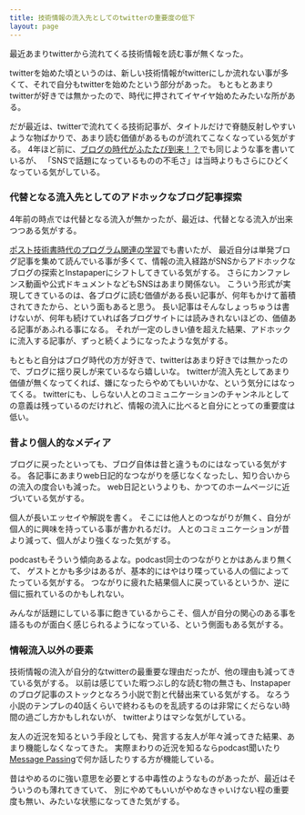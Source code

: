 ```yaml
---
title: 技術情報の流入先としてのtwitterの重要度の低下
layout: page
---
```

最近あまりtwitterから流れてくる技術情報を読む事が無くなった。

twitterを始めた頃というのは、新しい技術情報がtwitterにしか流れない事が多くて、それで自分もtwitterを始めたという部分があった。
もともとあまりtwitterが好きでは無かったので、時代に押されてイヤイヤ始めたみたいな所がある。

だが最近は、twitterで流れてくる技術記事が、タイトルだけで脊髄反射しやすいような物ばかりで、あまり読む価値があるものが流れてこなくなっている気がする。
4年ほど前に、[ブログの時代がふたたび到来！？](https://karino2.github.io/2017/09/13/23.html)でも同じような事を書いているが、
「SNSで話題になっているものの不毛さ」は当時よりもさらにひどくなっている気がしている。

### 代替となる流入先としてのアドホックなブログ記事探索

4年前の時点では代替となる流入が無かったが、最近は、代替となる流入が出来つつある気がする。

[ポスト技術書時代のプログラム関連の学習](https://karino2.github.io/2021/03/07/learning_otherthan_book.html)でも書いたが、
最近自分は単発ブログ記事を集めて読んでいる事が多くて、情報の流入経路がSNSからアドホックなブログの探索とInstapaperにシフトしてきている気がする。
さらにカンファレンス動画や公式ドキュメントなどもSNSはあまり関係ない。
こういう形式が実現してきているのは、各ブログに読む価値がある長い記事が、何年もかけて蓄積されてきたから、という面もあると思う。
長い記事はそんなしょっちゅうは書けないが、何年も続けていれば各ブログサイトには読みきれないほどの、価値ある記事があふれる事になる。
それが一定のしきい値を超えた結果、アドホックに流入する記事が、ずっと続くようになったような気がする。

もともと自分はブログ時代の方が好きで、twitterはあまり好きでは無かったので、ブログに揺り戻しが来ているなら嬉しいな。
twitterが流入先としてあまり価値が無くなってくれば、嫌になったらやめてもいいかな、という気分にはなってくる。
twitterにも、しらない人とのコミュニケーションのチャンネルとしての意義は残っているのだけれど、情報の流入に比べると自分にとっての重要度は低い。

### 昔より個人的なメディア

ブログに戻ったといっても、ブログ自体は昔と違うものにはなっている気がする。
各記事にあまりweb日記的なつながりを感じなくなったし、知り合いからの流入の度合いも減った。
web日記というよりも、かつてのホームページに近づいている気がする。

個人が長いエッセイや解説を書く。
そこには他人とのつながりが無く、自分が個人的に興味を持っている事が書かれるだけ。
人とのコミュニケーションが昔より減って、個人がより強くなった気がする。

podcastもそういう傾向あるよな。podcast同士のつながりとかはあんまり無くて、
ゲストとかも多少はあるが、基本的にはやはり喋っている人の個によってたっている気がする。
つながりに疲れた結果個人に戻っているというか、逆に個に振れているのかもしれない。

みんなが話題にしている事に飽きているからこそ、個人が自分の関心のある事を語るものが面白く感じられるようになっている、という側面もある気がする。

### 情報流入以外の要素

技術情報の流入が自分的なtwitterの最重要な理由だったが、他の理由も減ってきている気がする。
以前は感じていた暇つぶし的な読む物の無さも、Instapaperのブログ記事のストックとなろう小説で割と代替出来ている気がする。
なろう小説のテンプレの40話くらいで終わるものを乱読するのは非常にくだらない時間の過ごし方かもしれないが、
twitterよりはマシな気がしている。

友人の近況を知るという手段としても、発言する友人が年々減ってきた結果、あまり機能しなくなってきた。
実際まわりの近況を知るならpodcast聞いたり[Message Passing](https://messagepassing.github.io)で何か話したりする方が機能している。

昔はやめるのに強い意思を必要とする中毒性のようなものがあったが、最近はそういうのも薄れてきていて、
別にやめてもいいがやめなきゃいけない程の重要度も無い、みたいな状態になってきた気がする。